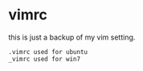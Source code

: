 # vimrc
this is just a backup of my vim setting.
    
    .vimrc used for ubuntu
    _vimrc used for win7
